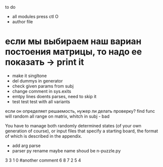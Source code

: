 to do

* all modules press ctl O
* author file
# ecли мы выбираем наш вариан постоения матрицы, то надо ее показать -> print it
* make it singltone
* del dummys in generator
* check given params from subj
* change comment in sys.exits
* emtpy lines doents parses, need to skip it
* test test test with all variants

если  он определяет решаемость, нужер ли делать проверку?
find funс will random all range on matrix, whitch in subj - bad

You have to manage both randomly determined states (of your own generation of
course), or input files that specify a starting board, the format of which is described
in the appendix.

* add arg parse
* parser py rename maybe name shoud be n-puzzle.py

[//]: # (# PONIES)
3
3 1 0 #another comment
6 8 7
2 5 4
